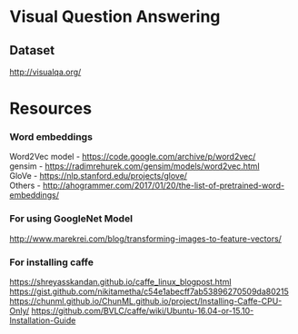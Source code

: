 # Visual Question Answering

## Dataset
http://visualqa.org/

# Resources

### Word embeddings
Word2Vec model - https://code.google.com/archive/p/word2vec/  
gensim - https://radimrehurek.com/gensim/models/word2vec.html  
GloVe - https://nlp.stanford.edu/projects/glove/   
Others - http://ahogrammer.com/2017/01/20/the-list-of-pretrained-word-embeddings/   

### For using GoogleNet Model
http://www.marekrei.com/blog/transforming-images-to-feature-vectors/

### For installing caffe
https://shreyasskandan.github.io/caffe_linux_blogpost.html
https://gist.github.com/nikitametha/c54e1abecff7ab53896270509da80215
https://chunml.github.io/ChunML.github.io/project/Installing-Caffe-CPU-Only/
https://github.com/BVLC/caffe/wiki/Ubuntu-16.04-or-15.10-Installation-Guide
